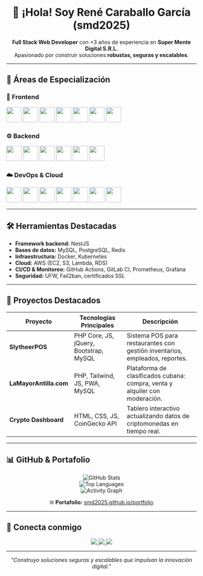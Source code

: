 <h1 align="center">👋 ¡Hola! Soy René Caraballo García (smd2025)</h1>

<p align="center">
  <b>Full Stack Web Developer</b> con +3 años de experiencia en <b>Super Mente Digital S.R.L.</b><br>
  Apasionado por construir soluciones <b>robustas, seguras y escalables</b>.
</p>

---

## 🚀 Áreas de Especialización

### 🎨 Frontend
<p>
  <img src="https://cdn.jsdelivr.net/gh/devicons/devicon/icons/html5/html5-original.svg" width="40"/> 
  <img src="https://cdn.jsdelivr.net/gh/devicons/devicon/icons/css3/css3-original.svg" width="40"/>
  <img src="https://cdn.jsdelivr.net/gh/devicons/devicon/icons/javascript/javascript-original.svg" width="40"/>
  <img src="https://cdn.jsdelivr.net/gh/devicons/devicon/icons/jquery/jquery-original.svg" width="40"/>
  <img src="https://cdn.jsdelivr.net/gh/devicons/devicon/icons/typescript/typescript-original.svg" width="40"/>
  <img src="https://cdn.jsdelivr.net/gh/devicons/devicon/icons/bootstrap/bootstrap-original.svg" width="40"/>
  <img src="https://cdn.jsdelivr.net/gh/devicons/devicon/icons/tailwindcss/tailwindcss-plain.svg" width="40"/>
</p>

### ⚙️ Backend
<p>
  <img src="https://cdn.jsdelivr.net/gh/devicons/devicon/icons/php/php-original.svg" width="40"/>
  <img src="https://cdn.jsdelivr.net/gh/devicons/devicon/icons/nestjs/nestjs-plain.svg" width="40"/>
  <img src="https://cdn.jsdelivr.net/gh/devicons/devicon/icons/graphql/graphql-plain.svg" width="40"/>
  <img src="https://cdn.jsdelivr.net/gh/devicons/devicon/icons/mysql/mysql-original.svg" width="40"/>
  <img src="https://cdn.jsdelivr.net/gh/devicons/devicon/icons/postgresql/postgresql-original.svg" width="40"/>
  <img src="https://cdn.jsdelivr.net/gh/devicons/devicon/icons/redis/redis-original.svg" width="40"/>
</p>

### ☁️ DevOps & Cloud
<p>
  <img src="https://cdn.jsdelivr.net/gh/devicons/devicon/icons/docker/docker-original.svg" width="40"/>
  <img src="https://cdn.jsdelivr.net/gh/devicons/devicon/icons/kubernetes/kubernetes-plain.svg" width="40"/>
  <img src="https://cdn.jsdelivr.net/gh/devicons/devicon/icons/amazonwebservices/amazonwebservices-original.svg" width="40"/>
  <img src="https://cdn.jsdelivr.net/gh/devicons/devicon/icons/github/github-original.svg" width="40"/>
  <img src="https://cdn.jsdelivr.net/gh/devicons/devicon/icons/gitlab/gitlab-original.svg" width="40"/>
  <img src="https://cdn.jsdelivr.net/gh/devicons/devicon/icons/grafana/grafana-original.svg" width="40"/>
  <img src="https://cdn.jsdelivr.net/gh/devicons/devicon/icons/prometheus/prometheus-original.svg" width="40"/>
</p>

---

## 🛠 Herramientas Destacadas
- **Framework backend:** NestJS  
- **Bases de datos:** MySQL, PostgreSQL, Redis  
- **Infraestructura:** Docker, Kubernetes  
- **Cloud:** AWS (EC2, S3, Lambda, RDS)  
- **CI/CD & Monitoreo:** GitHub Actions, GitLab CI, Prometheus, Grafana  
- **Seguridad:** UFW, Fail2ban, certificados SSL  

---

## 📌 Proyectos Destacados

| Proyecto                | Tecnologías Principales                     | Descripción                                                                 |
|-------------------------|----------------------------------------------|-----------------------------------------------------------------------------|
| **SlytheerPOS**         | PHP Core, JS, jQuery, Bootstrap, MySQL       | Sistema POS para restaurantes con gestión inventarios, empleados, reportes. |
| **LaMayorAntilla.com**  | PHP, Tailwind, JS, PWA, MySQL                | Plataforma de clasificados cubana: compra, venta y alquiler con moderación. |
| **Crypto Dashboard**    | HTML, CSS, JS, CoinGecko API                 | Tablero interactivo actualizando datos de criptomonedas en tiempo real.     |

---

## 📊 GitHub & Portafolio

<div align="center">

![GitHub Stats](https://github-readme-stats.vercel.app/api?username=smd2025&show_icons=true&theme=tokyonight&hide_border=true)  
![Top Languages](https://github-readme-stats.vercel.app/api/top-langs/?username=smd2025&layout=compact&theme=tokyonight&hide_border=true)  
![Activity Graph](https://github-readme-activity-graph.vercel.app/graph?username=smd2025&theme=tokyo-night)

🌐 **Portafolio:** [smd2025.github.io/portfolio](https://smd2025.github.io/portfolio/)

</div>

---

## 🤝 Conecta conmigo

<p align="center">
  <a href="mailto:supermentedigital.srl@gmail.com">
    <img src="https://img.shields.io/badge/Email-Contact%20Me-blue?style=for-the-badge&logo=gmail" />
  </a>
  <a href="https://github.com/smd2025">
    <img src="https://img.shields.io/badge/GitHub-smd2025-black?style=for-the-badge&logo=github" />
  </a>
  <a href="https://smd2025.github.io/portfolio/">
    <img src="https://img.shields.io/badge/Portfolio-Live%20Site-orange?style=for-the-badge&logo=google-chrome" />
  </a>
</p>

---

<p align="center"><i>"Construyo soluciones seguras y escalables que impulsan la innovación digital."</i></p>

